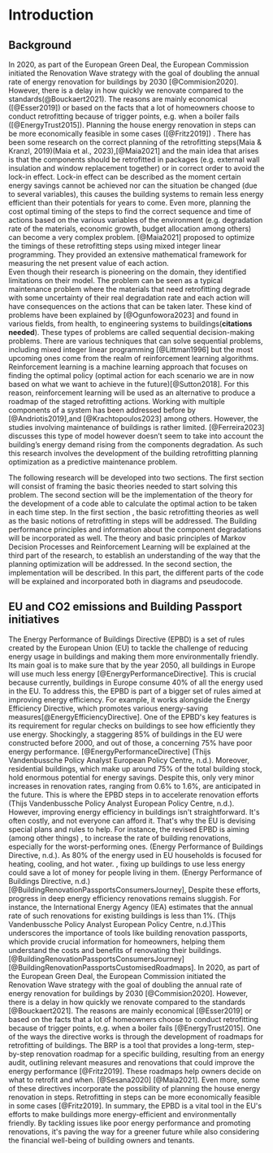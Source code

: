 # Introduction


## Background
In 2020, as part of the European Green Deal, the European Commission initiated the Renovation Wave strategy with the goal of doubling the annual rate of energy renovation for buildings by 2030 [@Commision2020]. However, there is a delay in how quickly we renovate compared to the standards(@Bouckaert2021). The reasons are mainly economical ([@Esser2019]) or based on the facts that a lot of homeowners choose to conduct retrofitting because of trigger points, e.g. when a boiler fails ([@EnergyTrust2015]).
Planning the house energy renovation in steps can be more economically feasible in some cases ([@Fritz2019]) .
There has been some research on the correct planning of the retrofitting steps(Maia & Kranzl, 2019)(Maia et al., 2023),[@Maia2021] and the main idea that arises is that the components should be retrofitted in packages (e.g. external wall insulation and window replacement together) or in correct order to avoid the lock-in effect. Lock-in effect can be described as the moment certain energy savings cannot be achieved nor can the situation be changed (due to several variables), this causes the building systems to remain less energy efficient than their potentials for years to come.
Even more, planning the cost optimal timing of the steps to find the correct sequence and time of actions based on the various variables of the environment (e.g. degradation rate of the materials, economic growth, budget allocation among others) can become a very complex problem. 
[@Maia2021] proposed to optimize the timings of these retrofitting steps using mixed integer linear programming. They provided an extensive mathematical framework for measuring the net present value of each action.   
Even though their research is pioneering on the domain, they identified limitations on their model.
The problem can be seen as a typical maintenance problem where the materials that need retrofitting degrade with some uncertainty of their real degradation rate and each action will have consequences on the actions that can be taken later. These kind of problems have been explained by [@Ogunfowora2023] and found in various fields, from health, to engineering systems to buildings(**citations needed**). These types of problems are called sequential decision-making problems. 
There are various techniques that can solve sequential problems, including mixed integer linear programming [@Littman1996] but the most upcoming ones come from the realm of reinforcement learning algorithms. Reinforcement learning is a machine learning approach that focuses on finding the optimal policy (optimal action for each scenario we are in now based on what we want to achieve in the future)[@Sutton2018].  For this reason, reinforcement learning will be used as an alternative to produce a roadmap of the staged retrofitting actions. 
Working with multiple components of a system has been addressed before by [@Andriotis2019],and [@Krachtopoulos2023] among others. However, the studies involving maintenance of buildings is rather limited. [@Ferreira2023] discusses this type of model however doesn’t seem to take into account the building’s  energy demand rising from the components degradation. As such this research involves the development of the building retrofitting planning optimization as a predictive maintenance problem. 

The following research will be developed into two sections. The first section will consist of framing the basic theories needed to start solving this problem.  The second section will be the implementation of the theory for the development of a code able to calculate the optimal action to be taken in each time step.
In the first section , the basic retrofitting theories as well as the basic notions of retrofitting in steps will be addressed. The Building performance principles and information about the component degradations will be incorporated as well. 
The theory and basic principles of Markov Decision Processes and Reinforcement Learning will be explained at the third part of the research, to establish an understanding of the way that the planning optimization will be addressed. 
In the second section, the implementation will be described. In this part, the different parts of the code will be explained and incorporated both in diagrams and pseudocode.


## EU and CO2 emissions and Building Passport initiatives
The Energy Performance of Buildings Directive (EPBD) is a set of rules created by the European Union (EU) to tackle the challenge of reducing energy usage in buildings and making them more environmentally friendly. Its main goal is to make sure that by the year 2050, all buildings in Europe will use much less energy [@EnergyPerformanceDirective]. This is crucial because currently, buildings in Europe consume  40% of all the energy used in the EU. To address this, the EPBD is part of a bigger set of rules aimed at improving energy efficiency. For example, it works alongside the Energy Efficiency Directive, which promotes various energy-saving measures[@EnergyEfficiencyDirective].
One of the EPBD's key features is its requirement for regular checks on buildings to see how efficiently they use energy. Shockingly, a staggering 85% of buildings in the EU were constructed before 2000, and out of those, a concerning 75% have poor energy performance. [@EnergyPerformanceDirective] (Thijs Vandenbussche Policy Analyst European Policy Centre, n.d.). Moreover, residential buildings, which make up around 75% of the total building stock, hold enormous potential for energy savings. Despite this, only very minor increases in renovation rates, ranging from 0.6% to 1.6%, are anticipated in the future. This is where the EPBD steps in to accelerate renovation efforts (Thijs Vandenbussche Policy Analyst European Policy Centre, n.d.).
However, improving energy efficiency in buildings isn't straightforward. It's often costly, and not everyone can afford it. That's why the EU is devising special plans and rules to help. For instance, the revised EPBD is aiming  (among other things) , to increase the rate of building renovations, especially for the worst-performing ones. (Energy Performance of Buildings Directive, n.d.).
As 80% of the energy used in EU households is focused for heating, cooling, and hot water. , fixing up buildings to use less energy could save a lot of money for people living in them. (Energy Performance of Buildings Directive, n.d.)[@BuildingRenovationPassportsConsumersJourney],
Despite these efforts, progress in deep energy efficiency renovations remains sluggish. For instance, the International Energy Agency (IEA) estimates that the annual rate of such renovations for existing buildings is less than 1%. (Thijs Vandenbussche Policy Analyst European Policy Centre, n.d.)This underscores the
importance of tools like building renovation passports, which provide crucial information for homeowners, helping them understand the costs and benefits of renovating their buildings.[@BuildingRenovationPassportsConsumersJourney] [@BuildingRenovationPassportsCustomisedRoadmaps].
In 2020, as part of the European Green Deal, the European Commission initiated the Renovation Wave strategy with the goal of doubling the annual rate of energy renovation for buildings by 2030 [@Commision2020]. However, there is a delay in how quickly we renovate compared to the standards [@Bouckaert2021]. The reasons are mainly economical [@Esser2019] or based on the facts that a lot of homeowners choose to conduct retrofitting because of trigger points, e.g. when a boiler fails [@EnergyTrust2015].
One of the ways the directive works is through the development of roadmaps for retrofitting of buildings. The BRP is a tool that provides a long-term, step-by-step renovation roadmap for a specific building, resulting from an energy audit, outlining relevant measures and renovations that could improve the energy performance [@Fritz2019].
These roadmaps help owners decide on what to retrofit and when. [@Sesana2020] [@Maia2021]. Even more, some of these directives incorporate the possibility of planning the house energy renovation in steps. Retrofitting in steps can be more economically feasible in some cases [@Fritz2019].
In summary, the EPBD is a vital tool in the EU's efforts to make buildings more energy-efficient and environmentally friendly. By tackling issues like poor energy performance and promoting renovations, it's paving the way for a greener future while also considering the financial well-being of building owners and tenants.  
